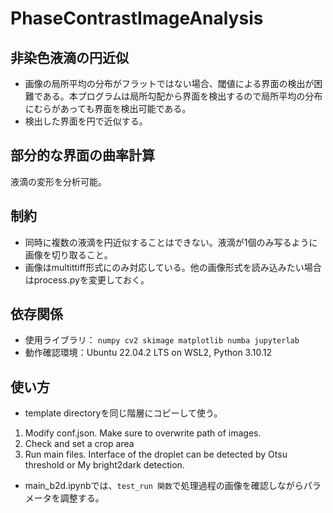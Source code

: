 # PhaseContrastImageAnalysis

## 非染色液滴の円近似
- 画像の局所平均の分布がフラットではない場合、閾値による界面の検出が困難である。本プログラムは局所勾配から界面を検出するので局所平均の分布にむらがあっても界面を検出可能である。
- 検出した界面を円で近似する。

## 部分的な界面の曲率計算
液滴の変形を分析可能。

## 制約
- 同時に複数の液滴を円近似することはできない。液滴が1個のみ写るように画像を切り取ること。
- 画像はmultittiff形式にのみ対応している。他の画像形式を読み込みたい場合はprocess.pyを変更しておく。

## 依存関係
- 使用ライブラリ： `numpy cv2 skimage matplotlib numba jupyterlab`
- 動作確認環境：Ubuntu 22.04.2 LTS on WSL2, Python 3.10.12

## 使い方
- template directoryを同じ階層にコピーして使う。
1. Modify conf.json. Make sure to overwrite path of images.
2. Check and set a crop area
3. Run main files. Interface of the droplet can be detected by Otsu threshold or My bright2dark detection.

- main_b2d.ipynbでは、`test_run 関数`で処理過程の画像を確認しながらパラメータを調整する。




